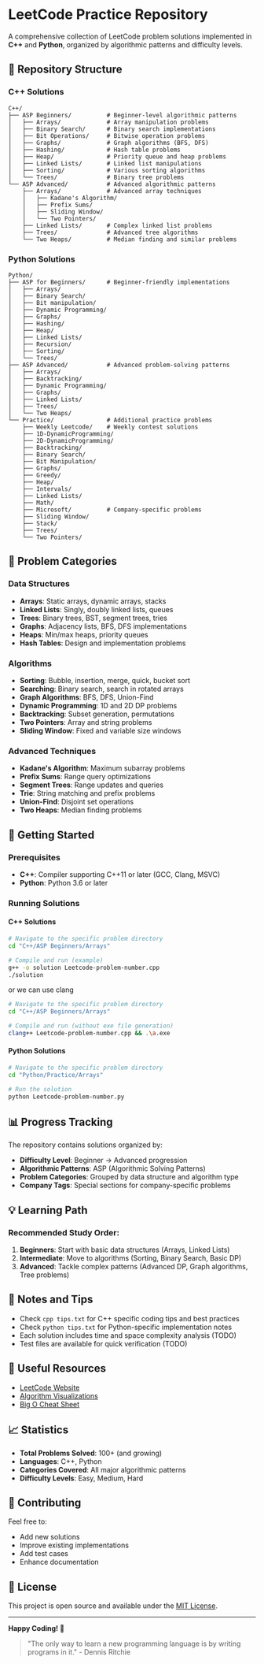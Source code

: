 # LeetCode Practice Repository

A comprehensive collection of LeetCode problem solutions implemented in **C++** and **Python**, organized by algorithmic patterns and difficulty levels.

## 📁 Repository Structure

### C++ Solutions
```
C++/
├── ASP Beginners/          # Beginner-level algorithmic patterns
│   ├── Arrays/             # Array manipulation problems
│   ├── Binary Search/      # Binary search implementations
│   ├── Bit Operations/     # Bitwise operation problems
│   ├── Graphs/             # Graph algorithms (BFS, DFS)
│   ├── Hashing/            # Hash table problems
│   ├── Heap/               # Priority queue and heap problems
│   ├── Linked Lists/       # Linked list manipulations
│   ├── Sorting/            # Various sorting algorithms
│   └── Trees/              # Binary tree problems
└── ASP Advanced/           # Advanced algorithmic patterns
    ├── Arrays/             # Advanced array techniques
    │   ├── Kadane's Algorithm/
    │   ├── Prefix Sums/
    │   ├── Sliding Window/
    │   └── Two Pointers/
    ├── Linked Lists/       # Complex linked list problems
    ├── Trees/              # Advanced tree algorithms
    └── Two Heaps/          # Median finding and similar problems
```

### Python Solutions
```
Python/
├── ASP for Beginners/      # Beginner-friendly implementations
│   ├── Arrays/
│   ├── Binary Search/
│   ├── Bit manipulation/
│   ├── Dynamic Programming/
│   ├── Graphs/
│   ├── Hashing/
│   ├── Heap/
│   ├── Linked Lists/
│   ├── Recursion/
│   ├── Sorting/
│   └── Trees/
├── ASP Advanced/           # Advanced problem-solving patterns
│   ├── Arrays/
│   ├── Backtracking/
│   ├── Dynamic Programming/
│   ├── Graphs/
│   ├── Linked Lists/
│   ├── Trees/
│   └── Two Heaps/
└── Practice/               # Additional practice problems
    ├── Weekly Leetcode/    # Weekly contest solutions
    ├── 1D-DynamicProgramming/
    ├── 2D-DynamicProgramming/
    ├── Backtracking/
    ├── Binary Search/
    ├── Bit Manipulation/
    ├── Graphs/
    ├── Greedy/
    ├── Heap/
    ├── Intervals/
    ├── Linked Lists/
    ├── Math/
    ├── Microsoft/          # Company-specific problems
    ├── Sliding Window/
    ├── Stack/
    ├── Trees/
    └── Two Pointers/
```

## 🎯 Problem Categories

### Data Structures
- **Arrays**: Static arrays, dynamic arrays, stacks
- **Linked Lists**: Singly, doubly linked lists, queues
- **Trees**: Binary trees, BST, segment trees, tries
- **Graphs**: Adjacency lists, BFS, DFS implementations
- **Heaps**: Min/max heaps, priority queues
- **Hash Tables**: Design and implementation problems

### Algorithms
- **Sorting**: Bubble, insertion, merge, quick, bucket sort
- **Searching**: Binary search, search in rotated arrays
- **Graph Algorithms**: BFS, DFS, Union-Find
- **Dynamic Programming**: 1D and 2D DP problems
- **Backtracking**: Subset generation, permutations
- **Two Pointers**: Array and string problems
- **Sliding Window**: Fixed and variable size windows

### Advanced Techniques
- **Kadane's Algorithm**: Maximum subarray problems
- **Prefix Sums**: Range query optimizations
- **Segment Trees**: Range updates and queries
- **Trie**: String matching and prefix problems
- **Union-Find**: Disjoint set operations
- **Two Heaps**: Median finding problems

## 🚀 Getting Started

### Prerequisites
- **C++**: Compiler supporting C++11 or later (GCC, Clang, MSVC)
- **Python**: Python 3.6 or later

### Running Solutions

#### C++ Solutions
```bash
# Navigate to the specific problem directory
cd "C++/ASP Beginners/Arrays"

# Compile and run (example)
g++ -o solution Leetcode-problem-number.cpp
./solution
```

or we can use clang
```bash
# Navigate to the specific problem directory
cd "C++/ASP Beginners/Arrays"

# Compile and run (without exe file generation)
clang++ Leetcode-problem-number.cpp && .\a.exe

```

#### Python Solutions
```bash
# Navigate to the specific problem directory
cd "Python/Practice/Arrays"

# Run the solution
python Leetcode-problem-number.py
```

## 📊 Progress Tracking

The repository contains solutions organized by:
- **Difficulty Level**: Beginner → Advanced progression
- **Algorithmic Patterns**: ASP (Algorithmic Solving Patterns)
- **Problem Categories**: Grouped by data structure and algorithm type
- **Company Tags**: Special sections for company-specific problems

## 💡 Learning Path

### Recommended Study Order:
1. **Beginners**: Start with basic data structures (Arrays, Linked Lists)
2. **Intermediate**: Move to algorithms (Sorting, Binary Search, Basic DP)
3. **Advanced**: Tackle complex patterns (Advanced DP, Graph algorithms, Tree problems)

## 📝 Notes and Tips

- Check `cpp tips.txt` for C++ specific coding tips and best practices
- Check `python tips.txt` for Python-specific implementation notes
- Each solution includes time and space complexity analysis (TODO)
- Test files are available for quick verification (TODO)

## 🔗 Useful Resources

- [LeetCode Website](https://leetcode.com/)
- [Algorithm Visualizations](https://visualgo.net/)
- [Big O Cheat Sheet](https://www.bigocheatsheet.com/)

## 📈 Statistics

- **Total Problems Solved**: 100+ (and growing)
- **Languages**: C++, Python
- **Categories Covered**: All major algorithmic patterns
- **Difficulty Levels**: Easy, Medium, Hard

## 🤝 Contributing

Feel free to:
- Add new solutions
- Improve existing implementations
- Add test cases
- Enhance documentation

## 📄 License

This project is open source and available under the [MIT License](LICENSE).

---

**Happy Coding! 🚀**

> "The only way to learn a new programming language is by writing programs in it." - Dennis Ritchie

